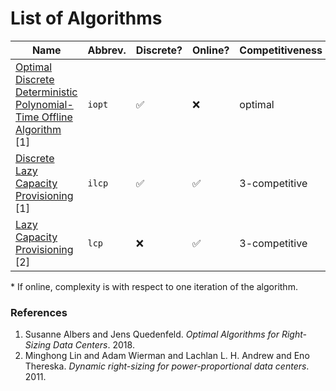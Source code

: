 # List of Algorithms

| Name                                                                           | Abbrev. | Discrete? | Online? | Competitiveness | Complexity* |
| ------------------------------------------------------------------------------ | -------- | --------- | ------- | --------------- | ----------- |
| [Optimal Discrete Deterministic Polynomial-Time Offline Algorithm](opt.rs) [1] | `iopt`   | ✅        | ❌      | optimal         | O(T log m)  |
| [Discrete Lazy Capacity Provisioning](lcp.rs) [1]                              | `ilcp`   | ✅        | ✅      | 3-competitive   | ?           |
| [Lazy Capacity Provisioning](lcp.rs) [2]                                       | `lcp`    | ❌        | ✅      | 3-competitive   | ?           |

\* If online, complexity is with respect to one iteration of the algorithm.

### References

1. Susanne Albers and Jens Quedenfeld. _Optimal Algorithms for Right-Sizing Data Centers_. 2018.
2. Minghong Lin and Adam Wierman and Lachlan L. H. Andrew and Eno Thereska. _Dynamic right-sizing for power-proportional data centers_. 2011.
